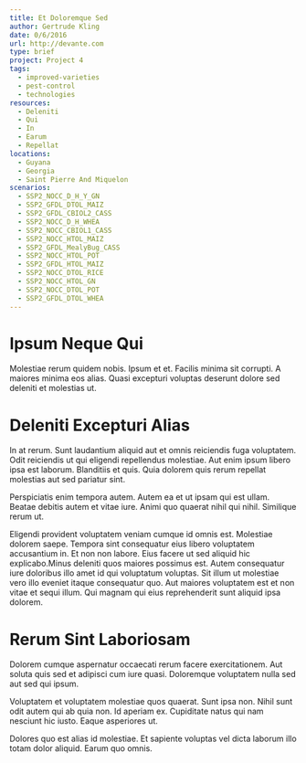 ```yaml
---
title: Et Doloremque Sed
author: Gertrude Kling
date: 0/6/2016
url: http://devante.com
type: brief
project: Project 4
tags:
  - improved-varieties
  - pest-control
  - technologies
resources:
  - Deleniti
  - Qui
  - In
  - Earum
  - Repellat
locations:
  - Guyana
  - Georgia
  - Saint Pierre And Miquelon
scenarios:
  - SSP2_NOCC_D_H_Y_GN
  - SSP2_GFDL_DTOL_MAIZ
  - SSP2_GFDL_CBIOL2_CASS
  - SSP2_NOCC_D_H_WHEA
  - SSP2_NOCC_CBIOL1_CASS
  - SSP2_NOCC_HTOL_MAIZ
  - SSP2_GFDL_MealyBug_CASS
  - SSP2_NOCC_HTOL_POT
  - SSP2_GFDL_HTOL_MAIZ
  - SSP2_NOCC_DTOL_RICE
  - SSP2_NOCC_HTOL_GN
  - SSP2_NOCC_DTOL_POT
  - SSP2_GFDL_DTOL_WHEA
---
```


# Ipsum Neque Qui
Molestiae rerum quidem nobis. Ipsum et et. Facilis minima sit corrupti. A maiores minima eos alias. Quasi excepturi voluptas deserunt dolore sed deleniti et molestias ut.

# Deleniti Excepturi Alias
In at rerum. Sunt laudantium aliquid aut et omnis reiciendis fuga voluptatem. Odit reiciendis ut qui eligendi repellendus molestiae. Aut enim ipsum libero ipsa est laborum. Blanditiis et quis. Quia dolorem quis rerum repellat molestias aut sed pariatur sint.
 Perspiciatis enim tempora autem. Autem ea et ut ipsam qui est ullam. Beatae debitis autem et vitae iure. Animi quo quaerat nihil qui nihil. Similique rerum ut.
 Eligendi provident voluptatem veniam cumque id omnis est. Molestiae dolorem saepe. Tempora sint consequatur eius libero voluptatem accusantium in. Et non non labore. Eius facere ut sed aliquid hic explicabo.Minus deleniti quos maiores possimus est. Autem consequatur iure doloribus illo amet id qui voluptatum voluptas. Sit illum ut molestiae vero illo eveniet itaque consequatur quo. Aut maiores voluptatem est et non vitae et sequi illum. Qui magnam qui eius reprehenderit sunt aliquid ipsa dolorem.

# Rerum Sint Laboriosam
Dolorem cumque aspernatur occaecati rerum facere exercitationem. Aut soluta quis sed et adipisci cum iure quasi. Doloremque voluptatem nulla sed aut sed qui ipsum.
 Voluptatem et voluptatem molestiae quos quaerat. Sunt ipsa non. Nihil sunt odit autem qui ab quia non. Id aperiam ex. Cupiditate natus qui nam nesciunt hic iusto. Eaque asperiores ut.
 Dolores quo est alias id molestiae. Et sapiente voluptas vel dicta laborum illo totam dolor aliquid. Earum quo omnis.
